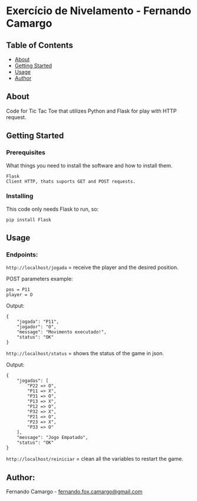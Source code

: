 # Exercício de Nivelamento - Fernando Camargo

## Table of Contents

- [About](#about)
- [Getting Started](#getting_started)
- [Usage](#usage)
- [Author](#author)

## About <a name = "about"></a>

Code for Tic Tac Toe that utilizes Python and Flask for play with HTTP request.

## Getting Started <a name = "getting_started"></a>

### Prerequisites

What things you need to install the software and how to install them.

```
Flask
Client HTTP, thats suports GET and POST requests.
```

### Installing

This code only needs Flask to run, so:

```
pip install Flask
```

## Usage <a name = "usage"></a>

### Endpoints:
`http://localhost/jogada` = receive the player and the desired position.

POST parameters example:
```
pos = P11
player = O
```

Output:
```
{
	"jogada": "P11",
	"jogador": "O",
	"message": "Movimento executado!",
	"status": "OK"
}
```

`http://localhost/status` = shows the status of the game in json.

Output:
```
{
	"jogadas": [
		"P22 => O",
		"P11 => X",
		"P31 => O",
		"P13 => X",
		"P12 => O",
		"P32 => X",
		"P21 => O",
		"P23 => X",
		"P33 => O"
	],
	"message": "Jogo Empatado",
	"status": "OK"
}
```
`http://localhost/reiniciar` = clean all the variables to restart the game.


## Author:
Fernando Camargo - <fernando.fox.camargo@gmail.com>
